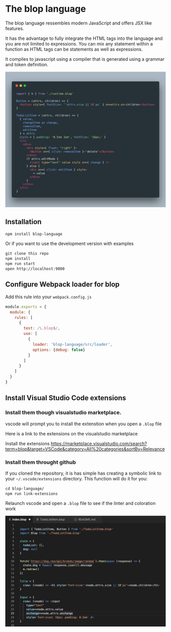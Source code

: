 # The blop language

The blop language ressembles modern JavaScript and offers JSX like features.

It has the advantage to fully integrate the HTML tags into the language and you are not limited to expressions. You can mix any statement within a function as HTML tags can be statements as well as expressions.

It compiles to javascript using a compiler that is generated using a grammar and token definition.

<img src="/img/carbon.png" width="800">

## Installation

    npm install blop-language

Or if you want to use the development version with examples

    git clone this repo
    npm install
    npm run start
    open http://localhost:9000

## Configure Webpack loader for blop

Add this rule into your `webpack.config.js`

```javascript
module.exports = {
  module: {
    rules: [
      {
        test: /\.blop$/,
        use: [
          {
            loader: 'blop-language/src/loader',
            options: {debug: false}
          }
        ]
      }
    ]
  }
}
```

## Install Visual Studio Code extensions

### Install them though visualstudio marketplace.

vscode will prompt you to install the extenstion when you open a `.blop` file

Here is a link to the extensions on the visualstudio marketplace

 Install the extensions https://marketplace.visualstudio.com/search?term=blop&target=VSCode&category=All%20categories&sortBy=Relevance


### Install them throught github

If you cloned the repository, it is has simple has creating a symbolic link
to your `~/.vscode/extensions` directory. This function will do it
for you:

    cd blop-language/
    npm run link-extensions

Relaunch vscode and open a `.blop` file to see if the linter and coloration work

 ![Code example](/img/example.png)
